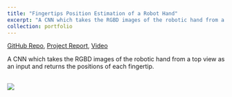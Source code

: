```yaml
---
title: "Fingertips Position Estimation of a Robot Hand"
excerpt: "A CNN which takes the RGBD images of the robotic hand from a top view as an input and returns the positions of each fingertip.<br/><img src='https://drive.google.com/uc?id=1PqOeK3I7uj8cB2Ygv0N689al3-pqj_7T'>"
collection: portfolio
---
```


[GitHub Repo](https://github.com/gary-boyuan-zhang/Robot_Hand_Fingertips_Estimation), 
[Project Report](https://drive.google.com/file/d/1iZ54nJ359TPYgXPj0bKEQGqdpQREHRiU/view?usp=sharing), 
[Video](https://drive.google.com/file/d/1ITQkKUZnYumcBXoTjQIvEiE7Ddv-m2X1/view?usp=sharing)

A CNN which takes the RGBD images of the robotic hand from a top view as an input and returns the positions of each fingertip.

<br/><img src='https://drive.google.com/uc?id=1PqOeK3I7uj8cB2Ygv0N689al3-pqj_7T'>
